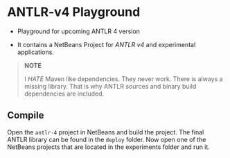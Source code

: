 ANTLR-v4 Playground
===================

- Playground for upcoming ANTLR 4 version

- It contains a NetBeans Project for *ANTLR v4* and experimental applications.

> **NOTE**
>
> I _HATE_ Maven like dependencies. They never work. There is always a missing library.
> That is why ANTLR sources and binary build dependencies are included.

## Compile

Open the `antlr-4` project in NetBeans and build the project.
The final ANTLR library can be found in the `deploy` folder.
Now open one of the NetBeans projects that are located in the experiments folder and run it.